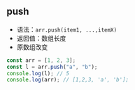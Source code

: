 ## push

- 语法：`arr.push(item1, ...,itemX)`
- 返回值：数组长度
- 原数组改变

```js
const arr = [1, 2, 3];
const l = arr.push("a", "b");
console.log(l); // 5
console.log(arr); // [1,2,3, 'a', 'b'];
```

